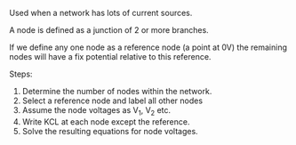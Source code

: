 Used when a network has lots of current sources.

A node is defined as a junction of 2 or more branches.

If we define any one node as a reference node (a point at 0V) the remaining
nodes will have a fix potential relative to this reference.

Steps:

1. Determine the number of nodes within the network.
2. Select a reference node and label all other nodes
3. Assume the node voltages as V<sub>1</sub>, V<sub>2</sub> etc.
4. Write KCL at each node except the reference.
5. Solve the resulting equations for node voltages.
